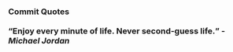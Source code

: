 ### Commit Quotes <br> <br> <q>Enjoy every minute of life. Never second-guess life.</q> -<em>Michael Jordan</em>